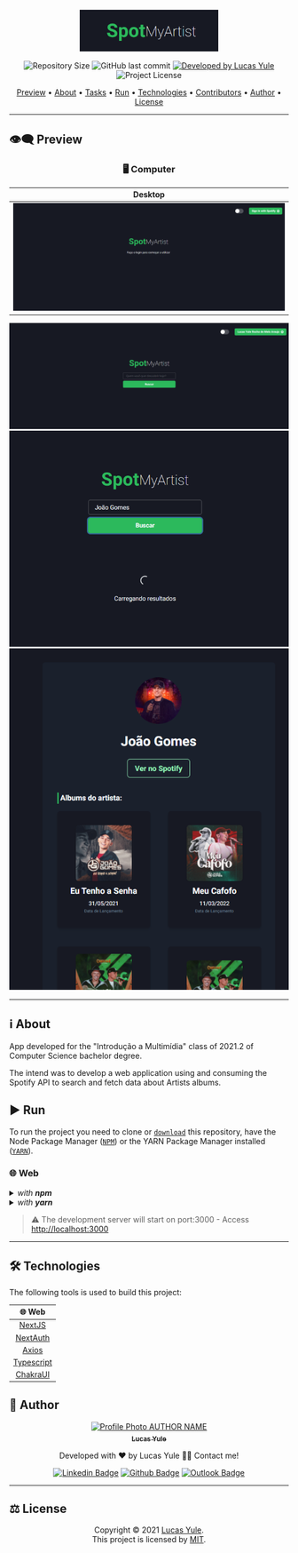 <div align="right">
 
</div>

<p align="center">
  <img alt="Spotify Multimidia Project" src=".github/logo.png" width="250px"/>
</p>

<p align="center"> 
  <img alt="Repository Size" src="https://img.shields.io/github/repo-size/rafaelfachinelli/dev-readme?color=3498db&style=for-the-badge">
  <img alt="GitHub last commit" src="https://img.shields.io/github/last-commit/rafaelfachinelli/dev-readme?color=3498db&style=for-the-badge">
  <a href="https://github.com/lucasyule2212">
    <img alt="Developed by Lucas Yule" src="https://img.shields.io/badge/Developer-NAME_SURNAME-%3498db?color=3498db&style=for-the-badge">
  </a>
  <img alt="Project License" src="https://img.shields.io/github/license/rafaelfachinelli/dev-readme?color=3498db&style=for-the-badge"/>
</p>

<p align="center">
 <a href="#eye_speech_bubble-preview">Preview</a> •
 <a href="#information_source-about">About</a> •
 <a href="#memo-tasks">Tasks</a> •
 <a href="#arrow_forward-run">Run</a> •
 <a href="#hammer_and_wrench-technologies">Technologies</a> •
 <a href="#muscle-contributors">Contributors</a> •
 <a href="#boy-author">Author</a> •
 <a href="#balance_scale-license">License</a>
</p>

---
## :eye_speech_bubble: **Preview**

<div align="center">

### :desktop_computer: Computer
  
|Desktop|
|:---:|
|<kbd><img src=".github/login.png" alt="Login"/></kbd>
  <kbd><img src=".github/loginok.png" alt="Login Ok"/></kbd>
  <kbd><img src=".github/busca.png" alt="Busca artista"/></kbd>
  <kbd><img src=".github/resultado.png" alt="Resultado artista"/></kbd>
</div>
  
---
## :information_source: About

App developed for the "Introdução a Multimídia" class of 2021.2 of Computer Science bachelor degree. 

The intend was to develop a web application using and consuming the Spotify API to search and fetch data about Artists albums.

## :arrow_forward: **Run**

To run the project you need to clone or [`download`](https://github.com/lucasyule2212/SpotifyMultProject/spotify-mult-project) this repository, have the Node Package Manager ([`NPM`](https://www.npmjs.com/get-npm)) or the YARN Package Manager installed ([`YARN`](https://yarnpkg.com/getting-started)).

### :globe_with_meridians: **Web**

<details>
  <summary><i>with <b>npm</b></i></summary>
  
  ```bash
  # Install dependencies
  $ npm install

  # Start development server
  $ npm run dev
  ```
  
</details>

<details>
  <summary><i>with <b>yarn</b></i></summary>
  
  ```bash
  # Install dependencies
  $ yarn

  # Start development server
  $ yarn run dev

  ```

</details>

> ⚠️ The development server will start on port:3000 - Access <http://localhost:3000>




---
## :hammer_and_wrench: **Technologies**

The following tools is used to build this project:

<div align="center">

|:globe_with_meridians: Web|
|:---:|
|[NextJS](https://nextjs.org/)|
|[NextAuth](https://next-auth.js.org/)|
|[Axios](https://axios-http.com/ptbr/)|
|[Typescript](https://www.typescriptlang.org/)|
|[ChakraUI](https://chakra-ui.com/)|

</div>

## :boy: **Author**

<div align="center">

<a href="https://github.com/lucasyule2212">
 <img src="https://avatars1.githubusercontent.com/u/9919?s=200&v=4" width="100px;" alt="Profile Photo AUTHOR NAME"/>
 <br/>
 <sub><b>Lucas Yule</b></sub>
</a>

Developed with ❤️ by Lucas Yule 👋🏽 Contact me!

[![Linkedin Badge](https://img.shields.io/badge/-AUTHOR_NAME-blue?style=flat-square&logo=Linkedin&logoColor=white)](https://www.linkedin.com/in/AUTHORNAME)
[![Github Badge](https://img.shields.io/badge/-AUTHORNAME-000?style=flat-square&logo=Github&logoColor=white)](https://github.com/AUTHORUSERNAME)
[![Outlook Badge](https://img.shields.io/badge/-AUTHOREMAIL-0078d4?style=flat-square&logo=microsoft-outlook&logoColor=white)](mailto:AUTHOREMAIL)

</div>

---
## :balance_scale: **License**

<div align="center">

Copyright © 2021 [Lucas Yule](https://github.com/lucasyule2212).<br />
This project is licensed by [MIT](./LICENSE).

</div>
